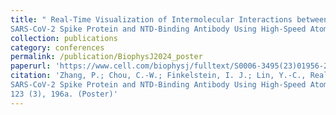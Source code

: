```yaml
---
title: " Real-Time Visualization of Intermolecular Interactions between
SARS-CoV-2 Spike Protein and NTD-Binding Antibody Using High-Speed Atomic Force Microscopy"
collection: publications
category: conferences
permalink: /publication/BiophysJ2024_poster
paperurl: 'https://www.cell.com/biophysj/fulltext/S0006-3495(23)01956-2'
citation: 'Zhang, P.; Chou, C.-W.; Finkelstein, I. J.; Lin, Y.-C., Real-Time Visualization of Intermolecular Interactions between
SARS-CoV-2 Spike Protein and NTD-Binding Antibody Using High-Speed Atomic Force Microscopy. Biophys. J. 2024,
123 (3), 196a. (Poster)'
---
```

 <!-- 
 permalink 里面不能有空格或者点啊这些字符,它是一个网址,你自己想想网址里能有哪些字符不能有哪些
 而且文件名也得跟着改
 ok
我应该暂时不需要它点进去有内容 只需要一个link就行 他们自己可以点进journal去看
但我刚刚应用了一下 我想改一下他显示journal的那个架构 有一些东西我是不需要的 比如发表日期
看代码如果不填发表日期好像就不会渲染
我能从代码里把那一块删掉吗
还有那个link的名字是download paper，我想改成别的
  -->